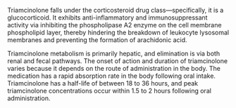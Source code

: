 Triamcinolone falls under the corticosteroid drug class—specifically, it is a glucocorticoid. It exhibits anti-inflammatory and immunosuppressant activity via inhibiting the phospholipase A2 enzyme on the cell membrane phospholipid layer, thereby hindering the breakdown of leukocyte lysosomal membranes and preventing the formation of arachidonic acid.

Triamcinolone metabolism is primarily hepatic, and elimination is via both renal and fecal pathways. The onset of action and duration of triamcinolone varies because it depends on the route of administration in the body. The medication has a rapid absorption rate in the body following oral intake. Triamcinolone has a half-life of between 18 to 36 hours, and peak triamcinolone concentrations occur within 1.5 to 2 hours following oral administration.